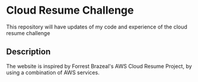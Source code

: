 # Cloud Resume Challenge
This repository will have updates of my code and experience of the cloud resume challenge 

## Description
The website is inspired by Forrest Brazeal's AWS Cloud Resume Project, by using a combination of AWS services.
